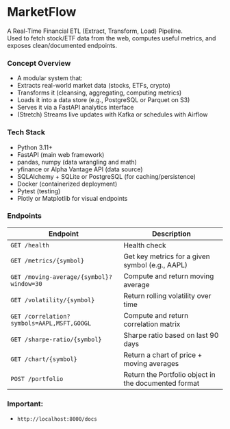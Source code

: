 # MarketFlow
A Real-Time Financial ETL (Extract, Transform, Load) Pipeline.<br>
Used to fetch stock/ETF data from the web, computes useful metrics, and exposes clean/documented endpoints.

<h3>Concept Overview</h3>

* A modular system that:
* Extracts real-world market data (stocks, ETFs, crypto)
* Transforms it (cleansing, aggregating, computing metrics)
* Loads it into a data store (e.g., PostgreSQL or Parquet on S3)
* Serves it via a FastAPI analytics interface
* (Stretch) Streams live updates with Kafka or schedules with Airflow

<h3>Tech Stack</h3>

* Python 3.11+<br>
* FastAPI (main web framework)<br>
* pandas, numpy (data wrangling and math)<br>
* yfinance or Alpha Vantage API (data source)<br>
* SQLAlchemy + SQLite or PostgreSQL (for caching/persistence)<br>
* Docker (containerized deployment)<br>
* Pytest (testing)<br>
* Plotly or Matplotlib for visual endpoints<br>

<h3>Endpoints</h3>

| Endpoint                                   | Description                                          |
| ------------------------------------------ | ---------------------------------------------------- |
| `GET /health`                              | Health check                                         |
| `GET /metrics/{symbol}`                    | Get key metrics for a given symbol (e.g., AAPL)      |
| `GET /moving-average/{symbol}?window=30`   | Compute and return moving average                    |
| `GET /volatility/{symbol}`                 | Return rolling volatility over time                  |
| `GET /correlation?symbols=AAPL,MSFT,GOOGL` | Compute and return correlation matrix                |
| `GET /sharpe-ratio/{symbol}`               | Sharpe ratio based on last 90 days                   |
| `GET /chart/{symbol}`                      | Return a chart of price + moving averages            |
| `POST /portfolio`                          | Return the Portfolio object in the documented format |

<h3>Important:</h3>

* `http://localhost:8000/docs`
